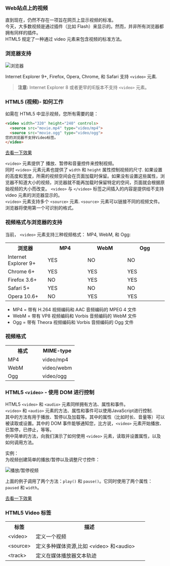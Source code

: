 ### Web站点上的视频

直到现在，仍然不存在一项旨在网页上显示视频的标准。  
今天，大多数视频是通过插件（比如 Flash）来显示的。然而，并非所有浏览器都拥有同样的插件。  
HTML5 规定了一种通过 video 元素来包含视频的标准方法。

### 浏览器支持

![浏览器](http://www.devdoc.me/uploads/html5/images/browser.png)

Internet Explorer 9+, Firefox, Opera, Chrome, 和 Safari 支持 `<video>` 元素.  
> **注意:** Internet Explorer 8 或者更早的IE版本不支持 `<video>` 元素。

### HTML5 (视频)- 如何工作

如需在 HTML5 中显示视频，您所有需要的是：

```html
<video width="320" height="240" controls>
  <source src="movie.mp4" type="video/mp4">
  <source src="movie.ogg" type="video/ogg">
您的浏览器不支持Video标签。
</video>
```
[去看一下效果](http://www.devdoc.me/uploads/html5/video_all.html)

`<video>` 元素提供了 播放、暂停和音量控件来控制视频。  
同时 `<video>` 元素元素也提供了 `width` 和 `height` 属性控制视频的尺寸.  如果设置的高度和宽度，所需的视频空间会在页面加载时保留。如果没有设置这些属性，浏览器不知道大小的视频，浏览器就不能再加载时保留特定的空间，页面就会根据原始视频的大小而改变。
`<video>` 与 `</video>` 标签之间插入的内容是提供给不支持 video 元素的浏览器显示的。  
`<video>` 元素支持多个 `<source>` 元素. `<source>` 元素可以链接不同的视频文件。浏览器将使用第一个可识别的格式。

### 视频格式与浏览器的支持

当前， `<video>` 元素支持三种视频格式： MP4, WebM, 和 Ogg:

<table > <tbody><tr> <th width="25%">浏览器</th> <th width="25%">MP4</th> <th width="25%">WebM</th> <th width="25%">Ogg</th> </tr> <tr> <td>Internet Explorer 9+</td> <td>YES</td> <td>NO</td> <td>NO</td> </tr> <tr> <td>Chrome 6+</td> <td>YES</td> <td>YES</td> <td>YES</td> </tr> <tr> <td>Firefox 3.6+</td> <td>NO</td> <td>YES</td> <td>YES</td> </tr> <tr> <td>Safari 5+</td> <td>YES</td> <td>NO</td> <td>NO</td> </tr> <tr> <td>Opera 10.6+</td> <td>NO</td> <td>YES</td> <td>YES</td> </tr> </tbody></table>

- MP4 = 带有 H.264 视频编码和 AAC 音频编码的 MPEG 4 文件
- WebM = 带有 VP8 视频编码和 Vorbis 音频编码的 WebM 文件
- Ogg = 带有 Theora 视频编码和 Vorbis 音频编码的 Ogg 文件

### 视频格式

<table> <tbody><tr> <th width="50%">格式</th> <th width="50%">MIME-type</th> </tr> <tr> <td>MP4</td> <td>video/mp4</td> </tr> <tr> <td>WebM</td> <td>video/webm</td> </tr> <tr> <td>Ogg</td> <td>video/ogg</td> </tr> </tbody></table>

### HTML5 `<video>` - 使用 DOM 进行控制

HTML5 `<video>` 和 `<audio>` 元素同样拥有方法、属性和事件。  
`<video>` 和 `<audio>` 元素的方法、属性和事件可以使用JavaScript进行控制.  
其中的方法有用于播放、暂停以及加载等。其中的属性（比如时长、音量等）可以被读取或设置。其中的 DOM 事件能够通知您，比方说，`<video>` 元素开始播放、已暂停，已停止，等等。  
例中简单的方法，向我们演示了如何使用 `<video>` 元素，读取并设置属性，以及如何调用方法。

实例：  
为视频创建简单的播放/暂停以及调整尺寸控件：

![播放/暂停视频](http://www.devdoc.me/uploads/html5/images/video_js_prop.jpg)

上面的例子调用了两个方法：`play()` 和 `pause()`。它同时使用了两个属性：`paused` 和 `width`。

[去看一下效果](http://www.devdoc.me/uploads/html5/video_js_prop.html)

### HTML5 Video 标签

<table> <tbody><tr> <th width="20%">标签</th> <th width="80%">描述</th> </tr> <tr> <td>&lt;video&gt;</td> <td>定义一个视频</td> </tr> <tr> <td>&lt;source&gt;</td> <td>定义多种媒体资源,比如 &lt;video&gt; 和&lt;audio&gt;</td> </tr> <tr> <td>&lt;track&gt;</td> <td>定义在媒体播放器文本轨迹</td> </tr> </tbody></table>